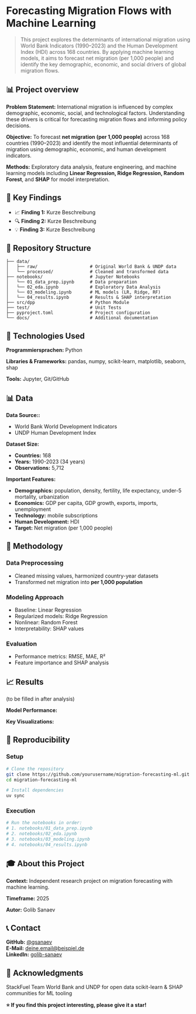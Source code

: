 # Forecasting Migration Flows with Machine Learning

> This project explores the determinants of international migration using World Bank Indicators (1990–2023) and the Human Development Index (HDI) across 168 countries. By applying machine learning models, it aims to forecast net migration (per 1,000 people) and identify the key demographic, economic, and social drivers of global migration flows.

## 📊 Project overview

**Problem Statement:** 
International migration is influenced by complex demographic, economic, social, and technological factors. Understanding these drivers is critical for forecasting migration flows and informing policy decisions.

**Objective:** 
To forecast **net migration (per 1,000 people)** across 168 countries (1990–2023) and identify the most influential determinants of migration using demographic, economic, and human development indicators.

**Methods:** 
Exploratory data analysis, feature engineering, and machine learning models including **Linear Regression, Ridge Regression, Random Forest**, and **SHAP** for model interpretation.

## 🎯 Key Findings

- 📈 **Finding 1:** Kurze Beschreibung
- 🔍 **Finding 2:** Kurze Beschreibung  
- 💡 **Finding 3:** Kurze Beschreibung

## 📁 Repository Structure

```
├── data/
│   ├── raw/                    # Original World Bank & UNDP data
│   └── processed/              # Cleaned and transformed data
├── notebooks/                  # Jupyter Notebooks
│   └── 01_data_prep.ipynb      # Data preparation
│   └── 02_eda.ipynb            # Exploratory Data Analysis
│   └── 03_modeling.ipynb       # ML models (LR, Ridge, RF)
│   └── 04_results.ipynb        # Results & SHAP interpretation
├── src/dpp                     # Python Module
├── test/                       # Unit Tests
├── pyproject.toml              # Project configuration
└── docs/                       # Additional documentation
```

## 🔧 Technologies Used

**Programmiersprachen:**
Python

**Libraries & Frameworks:**
pandas, numpy, scikit-learn, matplotlib, seaborn, shap

**Tools:**
Jupyter, Git/GitHub

## 📊 Data

**Data Source::** 
- World Bank World Development Indicators
- UNDP Human Development Index 

**Dataset Size:**
- **Countries:** 168
- **Years:** 1990-2023 (34 years)
- **Observations:** 5,712

**Important Features:**
- **Demographics:** population, density, fertility, life expectancy, under-5 mortality, urbanization
- **Economics:** GDP per capita, GDP growth, exports, imports, unemployment
- **Technology:** mobile subscriptions
- **Human Development:** HDI
- **Target:** Net migration (per 1,000 people)

## 🤖 Methodology

### Data Preprocessing
- Cleaned missing values, harmonized country-year datasets
- Transformed net migration into **per 1,000 population**

### Modeling Approach  
- Baseline: Linear Regression
- Regularized models: Ridge Regression
- Nonlinear: Random Forest
- Interpretability: SHAP values

### Evaluation
- Performance metrics: RMSE, MAE, R²
- Feature importance and SHAP analysis

## 📈 Results
(to be filled in after analysis)

**Model Performance:**
<!-- Deine besten Metriken (Accuracy, RMSE, etc.) -->

**Key Visualizations:**
<!-- Verweis auf Key-Plots in deinen Notebooks -->

## 🚀 Reproducibility

### Setup
```bash
# Clone the repository
git clone https://github.com/yourusername/migration-forecasting-ml.git
cd migration-forecasting-ml

# Install dependencies
uv sync
```

### Execution
```bash
# Run the notebooks in order:
# 1. notebooks/01_data_prep.ipynb
# 2. notebooks/02_eda.ipynb  
# 3. notebooks/03_modeling.ipynb
# 4. notebooks/04_results.ipynb
```

## 🎓 About this Project

**Context:** 
Independent research project on migration forecasting with machine learning.

**Timeframe:** 
2025

**Autor:** 
Golib Sanaev

## 📞 Contact

**GitHub:** [@gsanaev](https://github.com/gsanaev)  
**E-Mail:** deine.email@beispiel.de  
**LinkedIn:** [golib-sanaev](https://linkedin.com/in/golib-sanaev/)

## 🙏 Acknowledgments
StackFuel Team
World Bank and UNDP for open data
scikit-learn & SHAP communities for ML tooling

**⭐ If you find this project interesting, please give it a star!**
